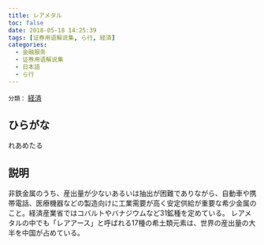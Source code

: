 ```yaml
---
title: レアメタル
toc: false
date: 2018-05-18 14:25:39
tags: [证券用语解说集, ら行, 経済]
categories:
  - 金融服务
  - 证券用语解说集
  - 日本語
  - ら行
---
```


`分類：` [経済](/tags/経済/)

## ひらがな

れあめたる

## 説明

非鉄金属のうち、産出量が少ないあるいは抽出が困難でありながら、自動車や携帯電話、医療機器などの製造向けに工業需要が高く安定供給が重要な希少金属のこと。経済産業省ではコバルトやバナジウムなど31鉱種を定めている。 レアメタルの中でも「レアアース」と呼ばれる17種の希土類元素は、世界の産出量の大半を中国が占めている。
